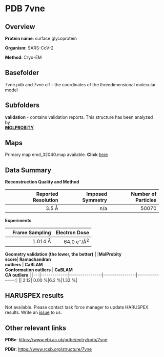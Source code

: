 # PDB 7vne

## Overview

**Protein name**: surface glycoprotein

**Organism**: SARS-CoV-2

**Method**: Cryo-EM



## Basefolder

7vne.pdb and 7vne.cif - the coordinates of the threedimensional molecular model

## Subfolders





**validation** - contains validation reports. This structure has been analyzed by <br>  [**MOLPROBITY**](https://github.com/thorn-lab/coronavirus_structural_task_force/tree/master/pdb/surface_glycoprotein/SARS-CoV-2/7vne/validation/molprobity)    



## Maps

Primary map emd_32040.map available. **Click** [here](http://ftp.wwpdb.org/pub/emdb/structures/EMD-32040/map/) 

## Data Summary
**Reconstruction Quality and Method**

|   | Reported Resolution | Imposed Symmetry | Number of Particles |
|---|-------------:|----------------:|--------------:|
|   |3.5 Å|n/a|50070|

**Experiments**

|   | Frame Sampling | Electron Dose |
|---|-------------:|----------------:|
|   |1.014 Å|64.0 e<sup>-</sup>/Å<sup>2</sup>|

**Geometry validation (the lower, the better)**
|   |**MolProbity<br>score**| **Ramachandran<br>outliers** | **CaBLAM<br>Conformation outliers** | **CaBLAM<br>CA outliers** |
|---|-------------:|----------------:|----------------:|----------------:|
||  2.12|  0.00 %|6.2 %|1.32 %|

## HARUSPEX results

Not available. Please contact task force manager to update HARUSPEX results. Write an [issue](https://github.com/thorn-lab/coronavirus_structural_task_force/issues) to us.

## Other relevant links 
**PDBe**:  https://www.ebi.ac.uk/pdbe/entry/pdb/7vne
 
**PDBr**: https://www.rcsb.org/structure/7vne 

